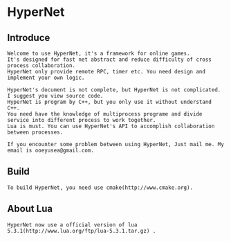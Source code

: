 # HyperNet

## Introduce
	Welcome to use HyperNet, it's a framework for online games.
	It's designed for fast net abstract and reduce difficulty of cross process collaboration.
	HyperNet only provide remote RPC, timer etc. You need design and implement your own logic.
	
	HyperNet's document is not complete, but HyperNet is not complicated. I suggest you view source code.
	HyperNet is program by C++, but you only use it without understand C++.
	You need have the knowledge of multiprocess programe and divide service into different process to work together.
	Lua is must. You can use HyperNet's API to accomplish collaboration between processes.
	
	If you encounter some problem between using HyperNet, Just mail me. My email is ooeyusea@gmail.com.
	
## Build
	To build HyperNet, you need use cmake(http://www.cmake.org).
	
## About Lua
	HyperNet now use a official version of lua 5.3.1(http://www.lua.org/ftp/lua-5.3.1.tar.gz) .